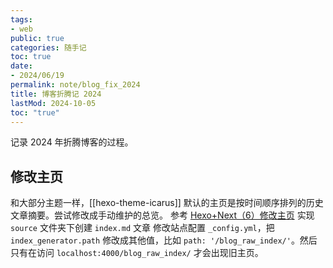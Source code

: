 ```yaml
---
tags:
- web
public: true
categories: 随手记
toc: true
date:
- 2024/06/19
permalink: note/blog_fix_2024
title: 博客折腾记 2024
lastMod: 2024-10-05
toc: "true"
---
```


记录 2024 年折腾博客的过程。
<!--more-->
## 修改主页
和大部分主题一样，[[hexo-theme-icarus]] 默认的主页是按时间顺序排列的历史文章摘要。尝试修改成手动维护的总览。
参考 [Hexo+Next（6）修改主页](https://www.sunshuyi.vip/posts/30818/) 实现
`source` 文件夹下创建 `index.md` 文章
修改站点配置 `_config.yml`，把 `index_generator.path` 修改成其他值，比如 `path: '/blog_raw_index/'`。然后只有在访问 `localhost:4000/blog_raw_index/` 才会出现旧主页。
